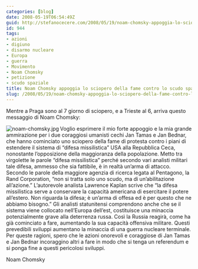```yaml
---
categories: [blog]
date: 2008-05-19T06:54:49Z
guid: http://stefanocecere.com/2008/05/19/noam-chomsky-appoggia-lo-sciopero-della-fame-contro-lo-scudo-spaziale/
id: 944
tags:
- azioni
- digiuno
- disarmo nucleare
- Europa
- guerra
- Movimento
- Noam Chomsky
- petizione
- scudo spaziale
title: Noam Chomsky appoggia lo sciopero della fame contro lo scudo spaziale
slug: /2008/05/19/noam-chomsky-appoggia-lo-sciopero-della-fame-contro-lo-scudo-spaziale/
---
```


Mentre a Praga sono al 7 giorno di sciopero, e a Trieste al 6, arriva questo messaggio di Noam Chomsky:

<img src='http://stefanocecere.com/wp-content/uploads/sites/3/2008/05/noam-chomsky.thumbnail.jpg' alt='noam-chomsky.jpg' align="left" />Voglio esprimere il mio forte appoggio e la mia grande ammirazione per i due coraggiosi umanisti cechi Jan Tamas e Jan Bednar, che hanno cominciato uno sciopero della fame di protesta contro i piani di estendere il sistema di “difesa missilistica” USA alla Repubblica Ceca, nonostante l’opposizione della maggioranza della popolazione. Metto tra virgolette le parole “difesa missilistica” perché secondo vari analisti militari tale difesa, ammesso che sia fattibile, è in realtà un’arma di attacco. Secondo le parole della maggiore agenzia di ricerca legata al Pentagono, la Rand Corporation, “non si tratta solo uno scudo, ma di un’abilitazione all’azione.” L’autorevole analista Lawrence Kaplan scrive che “la difesa missilistica serve a conservare la capacità americana di esercitare il potere all’estero. Non riguarda la difesa; è un’arma di offesa ed è per questo che ne abbiamo bisogno.” Gli analisti statunitensi comprendono anche che se il sistema viene collocato nell’Europa dell’est, costituisce una minaccia potenzialmente grave alla deterrenza russa. Così la Russia reagirà, come ha già cominciato a fare, aumentando la sua capacità offensiva militare. Questi prevedibili sviluppi aumentano la minaccia di una guerra nucleare terminale. Per queste ragioni, spero che le azioni onorevoli e coraggiose di Jan Tamas e Jan Bednar incoraggino altri a fare in modo che si tenga un referendum e si ponga fine a questi pericolosi sviluppi.

Noam Chomsky